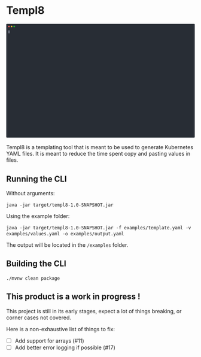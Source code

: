 # Templ8

![Demo](./demos/demo.svg)

Templ8 is a templating tool that is meant to be used to generate Kubernetes YAML files.
It is meant to reduce the time spent copy and pasting values in files.

## Running the CLI

Without arguments:

```
java -jar target/templ8-1.0-SNAPSHOT.jar
```

Using the example folder:

```
java -jar target/templ8-1.0-SNAPSHOT.jar -f examples/template.yaml -v examples/values.yaml -o examples/output.yaml
```

The output will be located in the `/examples` folder.

## Building the CLI

```
./mvnw clean package
```

## This product is a work in progress !
This project is still in its early stages, expect a lot of things breaking, or corner cases not covered.

Here is a non-exhaustive list of things to fix:
- [ ] Add support for arrays (#11)
- [ ] Add better error logging if possible (#17)